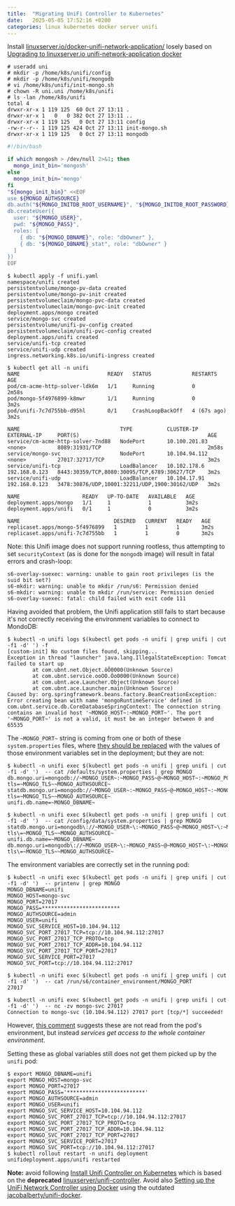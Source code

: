 ```yaml
---
title:  "Migrating UniFi Controller to Kubernetes"
date:   2025-05-05 17:52:16 +0200
categories: linux kubernetes docker server unifi
---
```


Install
[linuxserver.io/docker-unifi-network-application/](https://docs.linuxserver.io/images/docker-unifi-network-application/)
losely based on
[Upgrading to linuxserver.io unifi-network-application docker](https://www.reddit.com/r/unRAID/comments/1abxn3i/upgrading_to_linuxserverio/)

```
# useradd uni
# mkdir -p /home/k8s/unifi/config
# mkdir -p /home/k8s/unifi/mongodb
# vi /home/k8s/unifi/init-mongo.sh
# chown -R uni.uni /home/k8s/unifi
# ls -lan /home/k8s/unifi
total 4
drwxr-xr-x 1 119 125  60 Oct 27 13:11 .
drwxr-xr-x 1   0   0 382 Oct 27 13:11 ..
drwxr-xr-x 1 119 125   0 Oct 27 13:11 config
-rw-r--r-- 1 119 125 424 Oct 27 13:11 init-mongo.sh
drwxr-xr-x 1 119 125   0 Oct 27 13:11 mongodb
```

```bash
#!/bin/bash

if which mongosh > /dev/null 2>&1; then
  mongo_init_bin='mongosh'
else
  mongo_init_bin='mongo'
fi
"${mongo_init_bin}" <<EOF
use ${MONGO_AUTHSOURCE}
db.auth("${MONGO_INITDB_ROOT_USERNAME}", "${MONGO_INITDB_ROOT_PASSWORD}")
db.createUser({
  user: "${MONGO_USER}",
  pwd: "${MONGO_PASS}",
  roles: [
    { db: "${MONGO_DBNAME}", role: "dbOwner" },
    { db: "${MONGO_DBNAME}_stat", role: "dbOwner" }
  ]
})
EOF
```

```
$ kubectl apply -f unifi.yaml
namespace/unifi created
persistentvolume/mongo-pv-data created
persistentvolume/mongo-pv-init created
persistentvolumeclaim/mongo-pvc-data created
persistentvolumeclaim/mongo-pvc-init created
deployment.apps/mongo created
service/mongo-svc created
persistentvolume/unifi-pv-config created
persistentvolumeclaim/unifi-pvc-config created
deployment.apps/unifi created
service/unifi-tcp created
service/unifi-udp created
ingress.networking.k8s.io/unifi-ingress created
```

```
$ kubectl get all -n unifi
NAME                            READY   STATUS             RESTARTS      AGE
pod/cm-acme-http-solver-ldk6m   1/1     Running            0             2m58s
pod/mongo-5f4976899-k8mwr       1/1     Running            0             3m2s
pod/unifi-7c7d755bb-d95hl       0/1     CrashLoopBackOff   4 (67s ago)   3m2s

NAME                                TYPE           CLUSTER-IP      EXTERNAL-IP     PORT(S)                                         AGE
service/cm-acme-http-solver-7nd88   NodePort       10.100.201.83   <none>          8089:31931/TCP                                  2m58s
service/mongo-svc                   NodePort       10.104.94.112   <none>          27017:32717/TCP                                 3m2s
service/unifi-tcp                   LoadBalancer   10.102.178.6    192.168.0.123   8443:30359/TCP,8080:30095/TCP,6789:30627/TCP    3m2s
service/unifi-udp                   LoadBalancer   10.104.17.91    192.168.0.123   3478:30876/UDP,10001:32211/UDP,1900:30162/UDP   3m2s

NAME                    READY   UP-TO-DATE   AVAILABLE   AGE
deployment.apps/mongo   1/1     1            1           3m2s
deployment.apps/unifi   0/1     1            0           3m2s

NAME                              DESIRED   CURRENT   READY   AGE
replicaset.apps/mongo-5f4976899   1         1         1       3m2s
replicaset.apps/unifi-7c7d755bb   1         1         0       3m2s
```

Note: this Unifi image does not support running rootless, thus
attempting to set `securityContext` (as is done for the `mongodb`
image) will result in fatal errors and crash-loop:

```
s6-overlay-suexec: warning: unable to gain root privileges (is the suid bit set?)
s6-mkdir: warning: unable to mkdir /run/s6: Permission denied
s6-mkdir: warning: unable to mkdir /run/service: Permission denied
s6-overlay-suexec: fatal: child failed with exit code 111
```

Having avoided that problem, the Unifi application still fails to
start because it's not correctly receiving the environment
variables to connect to MondoDB:

```
$ kubectl -n unifi logs $(kubectl get pods -n unifi | grep unifi | cut -f1 -d' ') -f
[custom-init] No custom files found, skipping...
Exception in thread "launcher" java.lang.IllegalStateException: Tomcat failed to start up
        at com.ubnt.net.Object.ôÔ0000(Unknown Source)
        at com.ubnt.service.ooOO.Òo0000(Unknown Source)
        at com.ubnt.ace.Launcher.Object(Unknown Source)
        at com.ubnt.ace.Launcher.main(Unknown Source)
Caused by: org.springframework.beans.factory.BeanCreationException: Error creating bean with name 'mongoRuntimeService' defined in com.ubnt.service.db.CoreDatabaseSpringContext: The connection string contains an invalid host '~MONGO_HOST~:~MONGO_PORT~'. The port '~MONGO_PORT~' is not a valid, it must be an integer between 0 and 65535
```

The `~MONGO_PORT~` string is coming from one or both of these
`system.properties` files, where
[they should be replaced](https://github.com/linuxserver/docker-unifi-network-application/blob/main/root/etc/s6-overlay/s6-rc.d/init-unifi-network-application-config/run#L48-L52)
with the values of those environment variables set in the
deployment; but they are not:

```
$ kubectl -n unifi exec $(kubectl get pods -n unifi | grep unifi | cut -f1 -d' ')  -- cat /defaults/system.properties | grep MONGO
db.mongo.uri=mongodb://~MONGO_USER~:~MONGO_PASS~@~MONGO_HOST~:~MONGO_PORT~/~MONGO_DBNAME~?tls=~MONGO_TLS~~MONGO_AUTHSOURCE~
statdb.mongo.uri=mongodb://~MONGO_USER~:~MONGO_PASS~@~MONGO_HOST~:~MONGO_PORT~/~MONGO_DBNAME~_stat?tls=~MONGO_TLS~~MONGO_AUTHSOURCE~
unifi.db.name=~MONGO_DBNAME~

$ kubectl -n unifi exec $(kubectl get pods -n unifi | grep unifi | cut -f1 -d' ')  -- cat /config/data/system.properties | grep MONGO
statdb.mongo.uri=mongodb\://~MONGO_USER~\:~MONGO_PASS~@~MONGO_HOST~\:~MONGO_PORT~/~MONGO_DBNAME~_stat?tls\=~MONGO_TLS~~MONGO_AUTHSOURCE~
unifi.db.name=~MONGO_DBNAME~
db.mongo.uri=mongodb\://~MONGO_USER~\:~MONGO_PASS~@~MONGO_HOST~\:~MONGO_PORT~/~MONGO_DBNAME~?tls\=~MONGO_TLS~~MONGO_AUTHSOURCE~
```

The environment variables are correctly set in the running pod:

```
$ kubectl -n unifi exec $(kubectl get pods -n unifi | grep unifi | cut -f1 -d' ')  -- printenv | grep MONGO
MONGO_DBNAME=unifi
MONGO_HOST=mongo-svc
MONGO_PORT=27017
MONGO_PASS=*************************
MONGO_AUTHSOURCE=admin
MONGO_USER=unifi
MONGO_SVC_SERVICE_HOST=10.104.94.112
MONGO_SVC_PORT_27017_TCP=tcp://10.104.94.112:27017
MONGO_SVC_PORT_27017_TCP_PROTO=tcp
MONGO_SVC_PORT_27017_TCP_ADDR=10.104.94.112
MONGO_SVC_PORT_27017_TCP_PORT=27017
MONGO_SVC_SERVICE_PORT=27017
MONGO_SVC_PORT=tcp://10.104.94.112:27017

$ kubectl -n unifi exec $(kubectl get pods -n unifi | grep unifi | cut -f1 -d' ')  -- cat /run/s6/container_environment/MONGO_PORT
27017

$ kubectl -n unifi exec $(kubectl get pods -n unifi | grep unifi | cut -f1 -d' ')  -- nc -zv mongo-svc 27017
Connection to mongo-svc (10.104.94.112) 27017 port [tcp/*] succeeded!
```
However,
[this comment](https://github.com/linuxserver/docker-unifi-network-application/issues/80#issuecomment-2017493404)
suggests these are not read from the pod's environment, but
instead *services get access to the whole container environment*.

Setting these as global variables still does not get them picked
up by the `unifi` pod:

```
$ export MONGO_DBNAME=unifi
export MONGO_HOST=mongo-svc
export MONGO_PORT=27017
export MONGO_PASS='*************************'
export MONGO_AUTHSOURCE=admin
export MONGO_USER=unifi
export MONGO_SVC_SERVICE_HOST=10.104.94.112
export MONGO_SVC_PORT_27017_TCP=tcp://10.104.94.112:27017
export MONGO_SVC_PORT_27017_TCP_PROTO=tcp
export MONGO_SVC_PORT_27017_TCP_ADDR=10.104.94.112
export MONGO_SVC_PORT_27017_TCP_PORT=27017
export MONGO_SVC_SERVICE_PORT=27017
export MONGO_SVC_PORT=tcp://10.104.94.112:27017
$ kubectl rollout restart -n unifi deployment unifideployment.apps/unifi restarted
```


**Note:** avoid following
[Install Unifi Controller on Kubernetes](https://anakinfoxe.com/blog/install-unifi-on-k8s/)
which is based on the **deprecated**
[linuxserver/unifi-controller](https://hub.docker.com/r/linuxserver/unifi-controller).
Avoid also
[Setting up the UniFi Network Controller using Docker](https://pimylifeup.com/unifi-docker/)
using the outdated
[jacobalberty/unifi-docker](https://github.com/jacobalberty/unifi-docker).